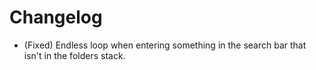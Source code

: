 # Changelog
* (Fixed) Endless loop when entering something in the search bar that isn't in the folders stack.
